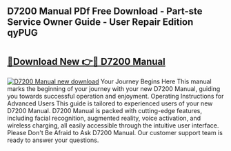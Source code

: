 ## D7200 Manual PDf Free Download - Part-ste Service Owner Guide - User Repair Edition qyPUG

# <h2><a href="http://bc20026.oget.top/?id=D7200+Manual">🔗Download New 👉🔴 D7200 Manual</a></h2>

[![D7200 Manual new download](https://i.imgur.com/5g1atiW.png)](http://bc20026.oget.top/?id=D7200+Manual)
Your Journey Begins Here This manual marks the beginning of your journey with your new D7200 Manual, guiding you towards successful operation and enjoyment. Operating Instructions for Advanced Users This guide is tailored to experienced users of your new D7200 Manual. D7200 Manual is packed with cutting-edge features, including facial recognition, augmented reality, voice activation, and wireless charging, all easily accessible through the intuitive user interface. Please Don't Be Afraid to Ask D7200 Manual. Our customer support team is ready to answer your questions.
